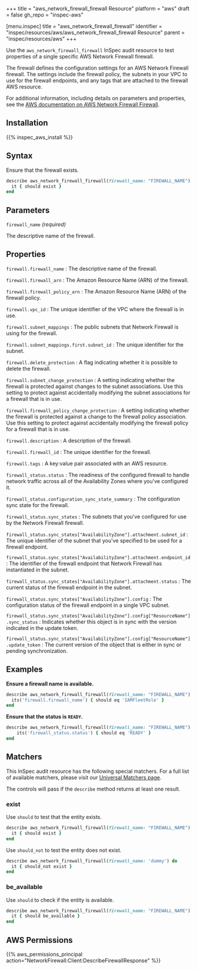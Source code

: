 +++
title = "aws_network_firewall_firewall Resource"
platform = "aws"
draft = false
gh_repo = "inspec-aws"

[menu.inspec]
title = "aws_network_firewall_firewall"
identifier = "inspec/resources/aws/aws_network_firewall_firewall Resource"
parent = "inspec/resources/aws"
+++

Use the `aws_network_firewall_firewall` InSpec audit resource to test properties of a single specific AWS Network Firewall firewall.

The firewall defines the configuration settings for an AWS Network Firewall firewall. The settings include the firewall policy, the subnets in your VPC to use for the firewall endpoints, and any tags that are attached to the firewall AWS resource.

For additional information, including details on parameters and properties, see the [AWS documentation on AWS Network Firewall Firewall](https://docs.aws.amazon.com/AWSCloudFormation/latest/UserGuide/aws-resource-networkfirewall-firewall.html).

## Installation

{{% inspec_aws_install %}}

## Syntax

Ensure that the firewall exists.

```ruby
describe aws_network_firewall_firewall(firewall_name: "FIREWALL_NAME") do
  it { should exist }
end
```

## Parameters

`firewall_name` _(required)_

The descriptive name of the firewall.

## Properties

`firewall.firewall_name`
: The descriptive name of the firewall.

`firewall.firewall_arn`
: The Amazon Resource Name (ARN) of the firewall.

`firewall.firewall_policy_arn`
: The Amazon Resource Name (ARN) of the firewall policy.

`firewall.vpc_id`
: The unique identifier of the VPC where the firewall is in use.

`firewall.subnet_mappings`
: The public subnets that Network Firewall is using for the firewall.

`firewall.subnet_mappings.first.subnet_id`
: The unique identifier for the subnet.

`firewall.delete_protection`
: A flag indicating whether it is possible to delete the firewall.

`firewall.subnet_change_protection`
: A setting indicating whether the firewall is protected against changes to the subnet associations. Use this setting to protect against accidentally modifying the subnet associations for a firewall that is in use.

`firewall.firewall_policy_change_protection`
: A setting indicating whether the firewall is protected against a change to the firewall policy association. Use this setting to protect against accidentally modifying the firewall policy for a firewall that is in use.

`firewall.description`
: A description of the firewall.

`firewall.firewall_id`
: The unique identifier for the firewall.

`firewall.tags`
: A key:value pair associated with an AWS resource.

`firewall_status.status`
: The readiness of the configured firewall to handle network traffic across all of the Availability Zones where you've configured it.

`firewall_status.configuration_sync_state_summary`
: The configuration sync state for the firewall.

`firewall_status.sync_states`
: The subnets that you've configured for use by the Network Firewall firewall.

`firewall_status.sync_states["AvailabilityZone"].attachment.subnet_id`
: The unique identifier of the subnet that you've specified to be used for a firewall endpoint.

`firewall_status.sync_states["AvailabilityZone"].attachment.endpoint_id`
: The identifier of the firewall endpoint that Network Firewall has instantiated in the subnet.

`firewall_status.sync_states["AvailabilityZone"].attachment.status`
: The current status of the firewall endpoint in the subnet.

`firewall_status.sync_states["AvailabilityZone"].config`
: The configuration status of the firewall endpoint in a single VPC subnet.

`firewall_status.sync_states["AvailabilityZone"].config["ResourceName"].sync_status`
: Indicates whether this object is in sync with the version indicated in the update token.

`firewall_status.sync_states["AvailabilityZone"].config["ResourceName"].update_token`
: The current version of the object that is either in sync or pending synchronization.

## Examples

**Ensure a firewall name is available.**

```ruby
describe aws_network_firewall_firewall(firewall_name: "FIREWALL_NAME") do
  its('firewall.firewall_name') { should eq 'IAMFleetRole' }
end
```

**Ensure that the status is `READY`.**

```ruby
describe aws_network_firewall_firewall(firewall_name: "FIREWALL_NAME") do
    its('firewall_status.status') { should eq 'READY' }
end
```

## Matchers

This InSpec audit resource has the following special matchers. For a full list of available matchers, please visit our [Universal Matchers page](https://www.inspec.io/docs/reference/matchers/).

The controls will pass if the `describe` method returns at least one result.

### exist

Use `should` to test that the entity exists.

```ruby
describe aws_network_firewall_firewall(firewall_name: "FIREWALL_NAME") do
  it { should exist }
end
```

Use `should_not` to test the entity does not exist.

```ruby
describe aws_network_firewall_firewall(firewall_name: 'dummy') do
  it { should_not exist }
end
```

### be_available

Use `should` to check if the entity is available.

```ruby
describe aws_network_firewall_firewall(firewall_name: "FIREWALL_NAME") do
  it { should be_available }
end
```

## AWS Permissions

{{% aws_permissions_principal action="NetworkFirewall:Client:DescribeFirewallResponse" %}}
